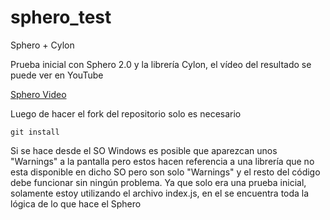 # sphero_test

Sphero + Cylon

Prueba inicial con Sphero 2.0 y la librería Cylon, el vídeo del resultado se puede ver en YouTube

[Sphero Video](https://www.youtube.com/watch?v=-22rViVFXuI&feature=youtu.be "Sphero Video")

Luego de hacer el fork del repositorio solo es necesario 

`git install`

Si se hace desde el SO Windows es posible que aparezcan unos "Warnings" a la pantalla pero estos hacen referencia a una librería que no esta disponible en dicho SO pero son solo "Warnings" y el resto del código debe funcionar sin ningún problema. Ya que solo era una prueba inicial, solamente estoy utilizando el archivo index.js, en el se encuentra toda la lógica de lo que hace el Sphero
